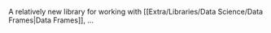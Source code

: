 A relatively new library for working with [[Extra/Libraries/Data Science/Data Frames|Data Frames]], ...